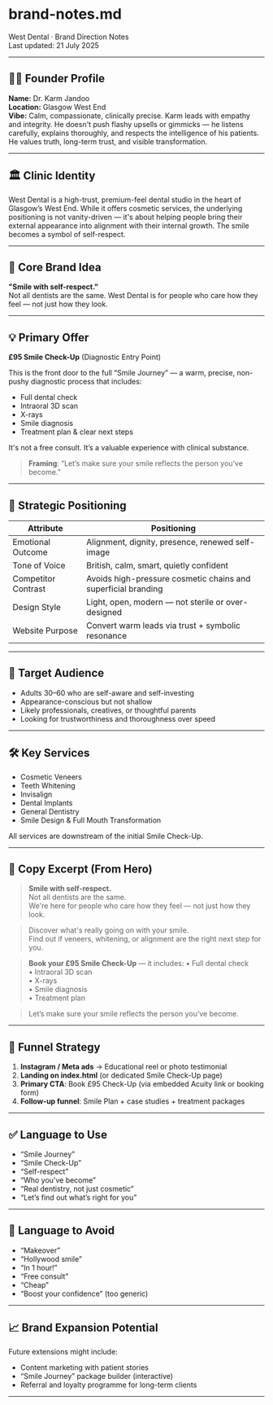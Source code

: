# brand-notes.md  
West Dental · Brand Direction Notes  
Last updated: 21 July 2025

---

## 🧑‍⚕️ Founder Profile

**Name:** Dr. Karm Jandoo  
**Location:** Glasgow West End  
**Vibe:** Calm, compassionate, clinically precise. Karm leads with empathy and integrity. He doesn't push flashy upsells or gimmicks — he listens carefully, explains thoroughly, and respects the intelligence of his patients. He values truth, long-term trust, and visible transformation.

---

## 🏛️ Clinic Identity

West Dental is a high-trust, premium-feel dental studio in the heart of Glasgow’s West End. While it offers cosmetic services, the underlying positioning is not vanity-driven — it's about helping people bring their external appearance into alignment with their internal growth. The smile becomes a symbol of self-respect.

---

## 💎 Core Brand Idea

**"Smile with self-respect."**  
Not all dentists are the same. West Dental is for people who care how they feel — not just how they look.

---

## 💡 Primary Offer

**£95 Smile Check-Up** (Diagnostic Entry Point)

This is the front door to the full “Smile Journey” — a warm, precise, non-pushy diagnostic process that includes:

- Full dental check
- Intraoral 3D scan
- X-rays
- Smile diagnosis
- Treatment plan & clear next steps

It's not a free consult. It’s a valuable experience with clinical substance.

> **Framing**: “Let’s make sure your smile reflects the person you’ve become.”

---

## 🧠 Strategic Positioning

| Attribute          | Positioning                                                   |
|--------------------|---------------------------------------------------------------|
| Emotional Outcome  | Alignment, dignity, presence, renewed self-image              |
| Tone of Voice      | British, calm, smart, quietly confident                        |
| Competitor Contrast| Avoids high-pressure cosmetic chains and superficial branding  |
| Design Style       | Light, open, modern — not sterile or over-designed             |
| Website Purpose    | Convert warm leads via trust + symbolic resonance              |

---

## 🧩 Target Audience

- Adults 30–60 who are self-aware and self-investing
- Appearance-conscious but not shallow
- Likely professionals, creatives, or thoughtful parents
- Looking for trustworthiness and thoroughness over speed

---

## 🛠️ Key Services

- Cosmetic Veneers  
- Teeth Whitening  
- Invisalign  
- Dental Implants  
- General Dentistry  
- Smile Design & Full Mouth Transformation

All services are downstream of the initial Smile Check-Up.

---

## 📜 Copy Excerpt (From Hero)

> **Smile with self-respect.**  
> Not all dentists are the same.  
> We're here for people who care how they feel — not just how they look.

> Discover what's really going on with your smile.  
> Find out if veneers, whitening, or alignment are the right next step for you.

> **Book your £95 Smile Check-Up** — it includes:
> • Full dental check  
> • Intraoral 3D scan  
> • X-rays  
> • Smile diagnosis  
> • Treatment plan

> Let’s make sure your smile reflects the person you’ve become.

---

## 🔁 Funnel Strategy

1. **Instagram / Meta ads** → Educational reel or photo testimonial  
2. **Landing on index.html** (or dedicated Smile Check-Up page)  
3. **Primary CTA**: Book £95 Check-Up (via embedded Acuity link or booking form)  
4. **Follow-up funnel**: Smile Plan + case studies + treatment packages

---

## ✅ Language to Use

- “Smile Journey”
- “Smile Check-Up”
- “Self-respect”
- “Who you’ve become”
- “Real dentistry, not just cosmetic”
- “Let’s find out what’s right for you”

---

## 🚫 Language to Avoid

- “Makeover”
- “Hollywood smile”
- “In 1 hour!”
- “Free consult”
- “Cheap”
- “Boost your confidence” (too generic)

---

## 📈 Brand Expansion Potential

Future extensions might include:
- Content marketing with patient stories  
- “Smile Journey” package builder (interactive)  
- Referral and loyalty programme for long-term clients

---

